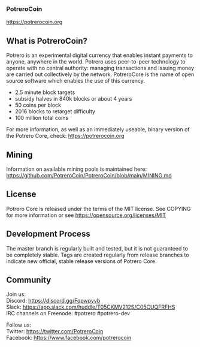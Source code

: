 ### PotreroCoin

https://potrerocoin.org

## What is PotreroCoin?
Potrero is an experimental digital currency that enables instant payments to anyone, anywhere in the world. Potrero uses peer-to-peer technology to operate with no central authority: managing transactions and issuing money are carried out collectively by the network. PotreroCore is the name of open source software which enables the use of this currency.

* 2.5 minute block targets
* subsidy halves in 840k blocks or about 4 years
* 50 coins per block
* 2016 blocks to retarget difficulty
* 100 million total coins
  
For more information, as well as an immediately useable, binary version of the Potrero Core, check: https://potrerocoin.org

## Mining

Information on available mining pools is maintained here: https://github.com/PotreroCoin/PotreroCoin/blob/main/MINING.md

## License
Potrero Core is released under the terms of the MIT license. See COPYING for more information or see https://opensource.org/licenses/MIT

## Development Process
The master branch is regularly built and tested, but it is not guaranteed to be completely stable. Tags are created regularly from release branches to indicate new official, stable release versions of Potrero Core.

## Community

Join us:  
Discord: https://discord.gg/Fqpwpyvb  
Slack: https://app.slack.com/huddle/T05CKMV212S/C05CUQFRFHS  
IRC channels on Freenode: #potrero #potrero-dev  

Follow us:  
Twitter: https://twitter.com/PotreroCoin  
Facebook: https://www.facebook.com/potrerocoin  

